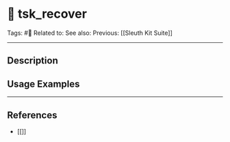 # 💢 tsk_recover
Tags: #💢
Related to: 
See also: 
Previous: [[Sleuth Kit Suite]]

---
## Description


## Usage Examples


---
## References
- [[]]